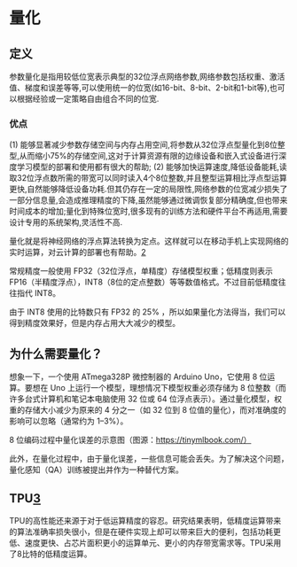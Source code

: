 # 量化

## 定义

参数量化是指用较低位宽表示典型的32位浮点网络参数,网络参数包括权重、激活值、梯度和误差等等,可以使用统一的位宽(如16-bit、8-bit、2-bit和1-bit等),也可以根据经验或一定策略自由组合不同的位宽.

### 优点

(1) 能够显著减少参数存储空间与内存占用空间,将参数从32位浮点型量化到8位整型,从而缩小75%的存储空间,这对于计算资源有限的边缘设备和嵌入式设备进行深度学习模型的部署和使用都有很大的帮助;
(2) 能够加快运算速度,降低设备能耗,读取32位浮点数所需的带宽可以同时读入4个8位整数,并且整型运算相比浮点型运算更快,自然能够降低设备功耗.但其仍存在一定的局限性,网络参数的位宽减少损失了一部分信息量,会造成推理精度的下降,虽然能够通过微调恢复部分精确度,但也带来时间成本的增加;量化到特殊位宽时,很多现有的训练方法和硬件平台不再适用,需要设计专用的系统架构,灵活性不高.

量化就是将神经网络的浮点算法转换为定点。这样就可以在移动手机上实现网络的实时运算，对云计算的部署也有帮助。[2]

常规精度一般使用 FP32（32位浮点，单精度）存储模型权重；低精度则表示 FP16（半精度浮点），INT8（8位的定点整数）等等数值格式。不过目前低精度往往指代 INT8。

由于 INT8 使用的比特数只有 FP32 的 25% ，所以如果量化方法得当，我们可以得到精度效果好，但是内存占用大大减少的模型。

## 为什么需要量化？

想象一下，一个使用 ATmega328P 微控制器的 Arduino Uno，它使用 8 位运算。要想在 Uno 上运行一个模型，理想情况下模型权重必须存储为 8 位整数（而许多台式计算机和笔记本电脑使用 32 位或 64 位浮点表示）。通过量化模型，权重的存储大小减少为原来的 4 分之一（如 32 位到 8 位值的量化），而对准确度的影响可以忽略（通常约为 1–3%）。



8 位编码过程中量化误差的示意图（图源：https://tinymlbook.com/）

此外，在量化过程中，由于量化误差，一些信息可能会丢失。为了解决这个问题，量化感知（QA）训练被提出并作为一种替代方案。

## TPU[3]

TPU的高性能还来源于对于低运算精度的容忍。研究结果表明，低精度运算带来的算法准确率损失很小，但是在硬件实现上却可以带来巨大的便利，包括功耗更低、速度更快、占芯片面积更小的运算单元、更小的内存带宽需求等。TPU采用了8比特的低精度运算。

[1]: https://www.jiqizhixin.com/articles/2020-11-02-7
[2]: https://blog.csdn.net/Rocky6688/article/details/107954339as
[3]: https://blog.csdn.net/Rocky6688/article/details/107252916
